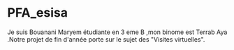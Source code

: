# PFA_esisa
Je suis Bouanani Maryem étudiante en 3 eme B ,mon binome est Terrab Aya .Notre projet de fin d'année porte sur le sujet des "Visites virtuelles".

